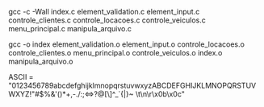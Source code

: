 
gcc -c -Wall index.c element_validation.c element_input.c controle_clientes.c  controle_locacoes.c controle_veiculos.c menu_principal.c manipula_arquivo.c

gcc -o index element_validation.o element_input.o  controle_locacoes.o controle_clientes.o menu_principal.o controle_veiculos.o index.o manipula_arquivo.o

ASCII = "0123456789abcdefghijklmnopqrstuvwxyzABCDEFGHIJKLMNOPQRSTUVWXYZ!\"#$%&'()*+,-./:;<=>?@[\\]^_`{|}~ \t\n\r\x0b\x0c"